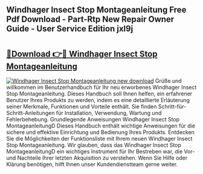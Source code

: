 ## Windhager Insect Stop Montageanleitung Free Pdf Download - Part-Rtp New Repair Owner Guide - User Service Edition jxl9j

# <h2><a href="http://df7llc4.blite.top/?on=Windhager+Insect+Stop+Montageanleitung">🔗Download 👉🔴 Windhager Insect Stop Montageanleitung</a></h2>

[![Windhager Insect Stop Montageanleitung new download](https://i.imgur.com/lujVjoI.png)](http://df7llc4.blite.top/?on=Windhager+Insect+Stop+Montageanleitung)
Grüße und willkommen im Benutzerhandbuch für Ihr neu erworbenes Windhager Insect Stop Montageanleitung. Dieses Handbuch soll Ihnen helfen, ein erfahrener Benutzer Ihres Produkts zu werden, indem es eine detaillierte Erläuterung seiner Merkmale, Funktionen und Vorteile enthält. Sie finden Schritt-für-Schritt-Anleitungen für Installation, Verwendung, Wartung und Fehlerbehebung. Grundlegende Anweisungen Windhager Insect Stop MontageanleitungD Dieses Handbuch enthält wichtige Anweisungen für die sichere und effektive Einrichtung und Bedienung Ihres Produkts. Entdecken Sie die Möglichkeiten der Funktionsliste mit Ihrem neuen Windhager Insect Stop Montageanleitung. Wir glauben, dass das Windhager Insect Stop MontageanleitungD ein wichtiges Instrument für Ihr Bestreben war, die Vor- und Nachteile Ihrer letzten Akquisition zu verstehen. Wenn Sie Hilfe oder Klärung benötigen, hilft Ihnen unser Kundendienstteam gerne weiter.
